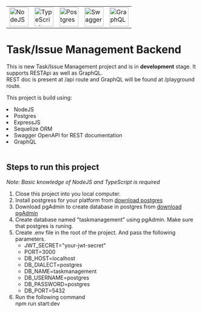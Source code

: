<table>
<tr>
<td>
<img src="https://cdn.freebiesupply.com/logos/large/2x/nodejs-1-logo-png-transparent.png" alt="NodeJS" height=50/>
</td>
<td>
<img src="https://upload.wikimedia.org/wikipedia/commons/thumb/4/4c/Typescript_logo_2020.svg/1024px-Typescript_logo_2020.svg.png" alt="TypeScript" height="50"/>
</td>
<td>
<img src="https://upload.wikimedia.org/wikipedia/commons/thumb/2/29/Postgresql_elephant.svg/993px-Postgresql_elephant.svg.png" alt="Postgres" height="50" />
</td>
<td>
<img src="https://upload.wikimedia.org/wikipedia/commons/a/ab/Swagger-logo.png" alt="Swagger" height="50" >
</td>
<td>
<img src="https://upload.wikimedia.org/wikipedia/commons/thumb/1/17/GraphQL_Logo.svg/2048px-GraphQL_Logo.svg.png"  alt="GraphQL" height="50">
</td>
</tr>
</table>

# Task/Issue Management Backend

This is new Task/Issue Management project and is in **development** stage. It supports RESTApi as well as GraphQL.<br>
REST doc is present at /api route and GraphQL will be found at /playground route.

This project is build using:

<li>NodeJS</li> 
<li>Postgres</li> 
<li>ExpressJS</li> 
<li>Sequelize ORM</li>
<li>Swagger OpenAPI for REST documentation</li>
<li>GraphQL</li>
<br>

## Steps to run this project
*Note: Basic knowledge of NodeJS and TypeScript is required*

<ol>
<li>Close this project into you local computer.</li>
<li>Install postgress for your platform from <a href = "https://www.postgresql.org/download/">download postgres</a></li>
<li>Download pgAdmin to create database in postgres from <a href = "https://www.pgadmin.org/download/">download pgAdmin</a></li>
<li>Create database named "taskmanagement" using pgAdmin. Make sure that postgres is runing.</li>
<li>Create .env file in the root of the project. And pass the following parameters.
<ul>
<li>JWT_SECRET="your-jwt-secret"</li>
<li>PORT=3000</li>
<li>DB_HOST=localhost</li>
<li>DB_DIALECT=postgres</li>
<li>DB_NAME=taskmanagement</li>
<li>DB_USERNAME=postgres</li>
<li>DB_PASSWORD=postgres</li>
<li>DB_PORT=5432</li>
</ul>
<li>Run the following command<br>
    npm run start:dev</li>
</ol>